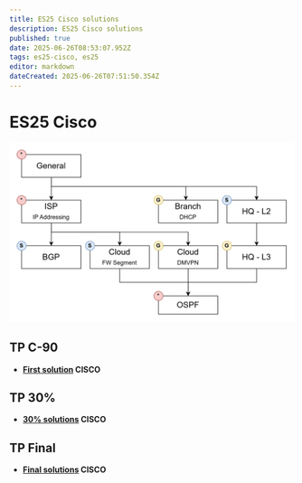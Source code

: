 ```yaml
---
title: ES25 Cisco solutions
description: ES25 Cisco solutions
published: true
date: 2025-06-26T08:53:07.952Z
tags: es25-cisco, es25
editor: markdown
dateCreated: 2025-06-26T07:51:50.354Z
---
```


# ES25 Cisco

![modc-tasks.jpg](/solutions/assets/modc-tasks.jpg)

## TP C-90
- **[First solution](/solutions/cisco/es25-first) CISCO**

## TP 30%

- **[30% solutions](/solutions/cisco/es25-first) CISCO**

## TP Final
- **[Final solutions](/solutions/cisco/es25-first) CISCO**